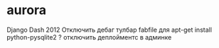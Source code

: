 aurora
======

Django Dash 2012
Отключить дебаг тулбар
fabfile для apt-get install python-pysqlite2 ?
отключить деплойментс в админке